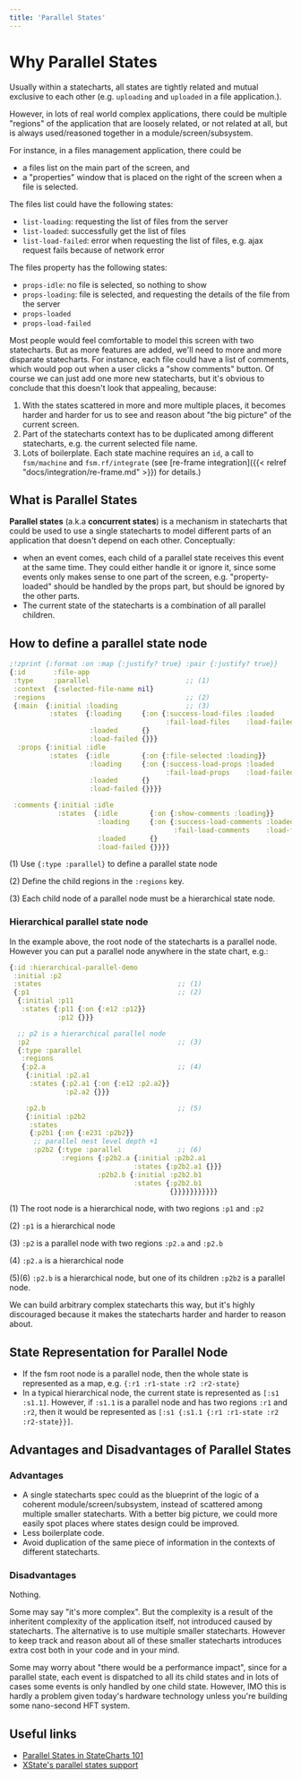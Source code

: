 ```yaml
---
title: 'Parallel States'
---
```


# Why Parallel States

Usually within a statecharts, all states are tightly related and mutual
exclusive to each other (e.g. `uploading` and `uploaded` in a file
application.).

However, in lots of real world complex applications, there could be multiple
"regions" of the application that are loosely related, or not related at all,
but is always used/reasoned together in a module/screen/subsystem.

For instance, in a files management application, there could be

- a files list on the main part of the screen, and
- a "properties" window that is placed on the right of the screen when a file is
  selected.

The files list could have the following states:

- `list-loading`: requesting the list of files from the server
- `list-loaded`: successfully get the list of files
- `list-load-failed`: error when requesting the list of files, e.g. ajax request
  fails because of network error

The files property has the following states:

- `props-idle`: no file is selected, so nothing to show
- `props-loading`: file is selected, and requesting the details of the file from
  the server
- `props-loaded`
- `props-load-failed`

Most people would feel comfortable to model this screen with two statecharts.
But as more features are added, we'll need to more and more disparate
statecharts. For instance, each file could have a list of comments, which would
pop out when a user clicks a "show comments" button. Of course we can just add
one more new statecharts, but it's obvious to conclude that this doesn't look
that appealing, because:

1. With the states scattered in more and more multiple places, it becomes harder
   and harder for us to see and reason about "the big picture" of the current
   screen.
2. Part of the statecharts context has to be duplicated among different
   statecharts, e.g. the current selected file name.
3. Lots of boilerplate. Each state machine requires an `id`, a call to
   `fsm/machine` and `fsm.rf/integrate` (see [re-frame
   integration]({{< relref "docs/integration/re-frame.md" >}}) for details.)

## What is Parallel States

**Parallel states** (a.k.a **concurrent states**) is a mechanism in statecharts
that could be used to use a single statecharts to model different parts of an
application that doesn't depend on each other. Conceptually:

- when an event comes, each child of a parallel state receives this event at the
  same time. They could either handle it or ignore it, since some events only
  makes sense to one part of the screen, e.g. "property-loaded" should be
  handled by the props part, but should be ignored by the other parts.
- The current state of the statecharts is a combination of all parallel
  children.

## How to define a parallel state node

```clojure
;!zprint {:format :on :map {:justify? true} :pair {:justify? true}}
{:id       :file-app
 :type     :parallel                        ;; (1)
 :context  {:selected-file-name nil}
 :regions                                   ;; (2)
 {:main  {:initial :loading                 ;; (3)
          :states  {:loading     {:on {:success-load-files :loaded
                                       :fail-load-files    :load-failed}}
                    :loaded      {}
                    :load-failed {}}}
  :props {:initial :idle
          :states  {:idle        {:on {:file-selected :loading}}
                    :loading     {:on {:success-load-props :loaded
                                       :fail-load-props    :load-failed}}
                    :loaded      {}
                    :load-failed {}}}}

 :comments {:initial :idle
            :states  {:idle        {:on {:show-comments :loading}}
                      :loading     {:on {:success-load-comments :loaded
                                         :fail-load-comments    :load-failed}}
                      :loaded      {}
                      :load-failed {}}}}
```

(1) Use `{:type :parallel}` to define a parallel state node

(2) Define the child regions in the `:regions` key.

(3) Each child node of a parallel node must be a hierarchical state node.

### Hierarchical parallel state node

In the example above, the root node of the statecharts is a parallel node.
However you can put a parallel node anywhere in the state chart, e.g.:

```clojure
{:id :hierarchical-parallel-demo
 :initial :p2
 :states                                  ;; (1)
 {:p1                                     ;; (2)
  {:initial :p11
   :states {:p11 {:on {:e12 :p12}}
            :p12 {}}}

  ;; p2 is a hierarchical parallel node
  :p2                                     ;; (3)
  {:type :parallel
   :regions
   {:p2.a                                 ;; (4)
    {:initial :p2.a1
     :states {:p2.a1 {:on {:e12 :p2.a2}}
              :p2.a2 {}}}

    :p2.b                                 ;; (5)
    {:initial :p2b2
     :states
     {:p2b1 {:on {:e231 :p2b2}}
      ;; parallel nest level depth +1
      :p2b2 {:type :parallel              ;; (6)
             :regions {:p2b2.a {:initial :p2b2.a1
                               :states {:p2b2.a1 {}}}
                      :p2b2.b {:initial :p2b2.b1
                               :states {:p2b2.b1
                                        {}}}}}}}}}}}
```

(1) The root node is a hierarchical node, with two regions `:p1` and `:p2`

(2) `:p1` is a hierarchical node

(3) `:p2` is a parallel node with two regions `:p2.a` and `:p2.b`

(4) `:p2.a` is a hierarchical node

(5)(6) `:p2.b` is a hierarchical node, but one of its children `:p2b2` is a
parallel node.

We can build arbitrary complex statecharts this way, but it's highly discouraged
because it makes the statecharts harder and harder to reason about.

## State Representation for Parallel Node

- If the fsm root node is a parallel node, then the whole state is represented
  as a map, e.g. `{:r1 :r1-state :r2 :r2-state}`
- In a typical hierarchical node, the current state is represented as
  `[:s1 :s1.1]`. However, if `:s1.1` is a parallel node and has two regions
  `:r1` and `:r2`, then it would be represented as
  `[:s1 {:s1.1 {:r1 :r1-state :r2 :r2-state}}]`.

## Advantages and Disadvantages of Parallel States

### Advantages

- A single statecharts spec could as the blueprint of the logic of a coherent
  module/screen/subsystem, instead of scattered among multiple smaller
  statecharts. With a better big picture, we could more easily spot places where
  states design could be improved.
- Less boilerplate code.
- Avoid duplication of the same piece of information in the contexts of
  different statecharts.

### Disadvantages

Nothing.

Some may say "it's more complex". But the complexity is a result of the
inheritent complexity of the application itself, not introduced caused by
statecharts. The alternative is to use multiple smaller statecharts. However to
keep track and reason about all of these smaller statecharts introduces extra
cost both in your code and in your mind.

Some may worry about "there would be a performance impact", since for a parallel
state, each event is dispatched to all its child states and in lots of cases
some events is only handled by one child state. However, IMO this is hardly a
problem given today's hardware technology unless you're building some
nano-second HFT system.

## Useful links

- [Parallel States in StateCharts 101](https://statecharts.github.io/glossary/parallel-state.html)
- [XState's parallel states support](https://xstate.js.org/docs/guides/parallel.html)
